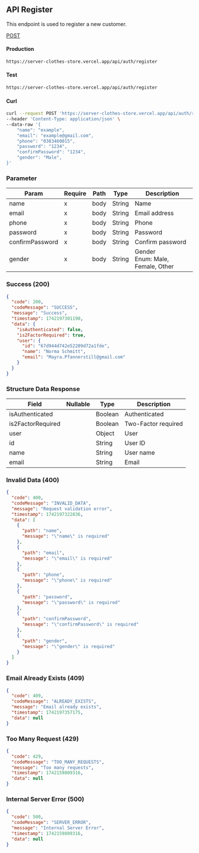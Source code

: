 ## API Register

This endpoint is used to register a new customer.

[POST](#)

#### Production

```bash
https://server-clothes-store.vercel.app/api/auth/register
```

#### Test

```bash
https://server-clothes-store.vercel.app/api/auth/register
```

#### Curl

```bash
curl --request POST 'https://server-clothes-store.vercel.app/api/auth/register' \
--header 'Content-Type: application/json' \
--data-raw '{
    "name": "example",
    "email": "example@gmail.com",
    "phone": "0383460015",
    "password": "1234",
    "confirmPassword": "1234",
    "gender": "Male",
}'
```

### Parameter

| Param           | Require | Path | Type   | Description                          |
| --------------- | ------- | ---- | ------ | ------------------------------------ |
| name            | x       | body | String | Name                                 |
| email           | x       | body | String | Email address                        |
| phone           | x       | body | String | Phone                                |
| password        | x       | body | String | Password                             |
| confirmPassword | x       | body | String | Confirm password                     |
| gender          | x       | body | String | Gender <br>Enum: Male, Female, Other |

### Success (200)

```json
{
  "code": 200,
  "codeMessage": "SUCCESS",
  "message": "Success",
  "timestamp": 1742197301190,
  "data": {
    "isAuthenticated": false,
    "is2FactorRequired": true,
    "user": {
      "id": "67d944d742e52209d72a1fde",
      "name": "Norma Schmitt",
      "email": "Mayra.Pfannerstill@gmail.com"
    }
  }
}
```

### Structure Data Response

| Field             | Nullable | Type    | Description         |
| ----------------- | -------- | ------- | ------------------- |
| isAuthenticated   |          | Boolean | Authenticated       |
| is2FactorRequired |          | Boolean | Two-Factor required |
| user              |          | Object  | User                |
| id                |          | String  | User ID             |
| name              |          | String  | User name           |
| email             |          | String  | Email               |

### Invalid Data (400)

```json
{
  "code": 400,
  "codeMessage": "INVALID_DATA",
  "message": "Request validation error",
  "timestamp": 1742197322836,
  "data": [
    {
      "path": "name",
      "message": "\"name\" is required"
    },
    {
      "path": "email",
      "message": "\"email\" is required"
    },
    {
      "path": "phone",
      "message": "\"phone\" is required"
    },
    {
      "path": "password",
      "message": "\"password\" is required"
    },
    {
      "path": "confirmPassword",
      "message": "\"confirmPassword\" is required"
    },
    {
      "path": "gender",
      "message": "\"gender\" is required"
    }
  ]
}
```

### Email Already Exists (409)

```json
{
  "code": 409,
  "codeMessage": "ALREADY_EXISTS",
  "message": "Email already exists",
  "timestamp": 1742197357175,
  "data": null
}
```

### Too Many Request (429)

```json
{
  "code": 429,
  "codeMessage": "TOO_MANY_REQUESTS",
  "message": "Too many requests",
  "timestamp": 1742159809316,
  "data": null
}
```

### Internal Server Error (500)

```json
{
  "code": 500,
  "codeMessage": "SERVER_ERROR",
  "message": "Internal Server Error",
  "timestamp": 1742159809316,
  "data": null
}
```
